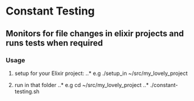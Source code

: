 # Constant Testing
## Monitors for file changes in elixir projects and runs tests when required

### Usage
1. setup for your Elixir project:
..* e.g ./setup_in ~/src/my_lovely_project

2. run in that folder
..* e.g cd ~/src/my_lovely_project
..* ./constant-testing.sh
